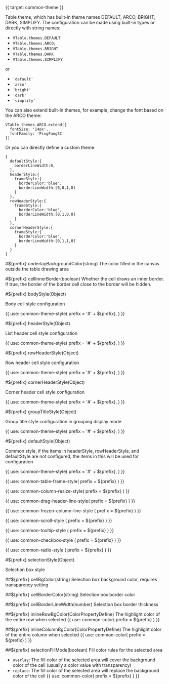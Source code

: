 {{ target: common-theme }}

Table theme, which has built-in theme names DEFAULT, ARCO, BRIGHT, DARK, SIMPLIFY. The configuration can be made using built-in types or directly with string names:

- `VTable.themes.DEFAULT`
- `VTable.themes.ARCO;`
- `VTable.themes.BRIGHT`
- `VTable.themes.DARK`
- `VTable.themes.SIMPLIFY`

or

- `'default'`
- `'arco'`
- `'bright'`
- `'dark'`
- `'simplify'`

You can also extend built-in themes, for example, change the font based on the ARCO theme:

```
VTable.themes.ARCO.extend({
  fontSize: '14px',
  fontFamily: 'PingFangSC'
})
```

Or you can directly define a custom theme:

```
{
  defaultStyle:{
    borderLineWidth:0,
  },
  headerStyle:{
    frameStyle:{
      borderColor:'blue',
      borderLineWidth:[0,0,1,0]
    }
  },
  rowHeaderStyle:{
    frameStyle:{
      borderColor:'blue',
      borderLineWidth:[0,1,0,0]
    }
  },
  cornerHeaderStyle:{
    frameStyle:{
      borderColor:'blue',
      borderLineWidth:[0,1,1,0]
    }
  }
}
```

#${prefix} underlayBackgroundColor(string)
The color filled in the canvas outside the table drawing area

#${prefix} cellInnerBorder(boolean)
Whether the cell draws an inner border. If true, the border of the border cell close to the border will be hidden.

#${prefix} bodyStyle(Object)

Body cell style configuration

{{ use: common-theme-style(
  prefix = '#' + ${prefix},
) }}

#${prefix} headerStyle(Object)

List header cell style configuration

{{ use: common-theme-style(
  prefix = '#' + ${prefix},
) }}

#${prefix} rowHeaderStyle(Object)

Row header cell style configuration

{{ use: common-theme-style(
  prefix = '#' + ${prefix},
) }}

#${prefix} cornerHeaderStyle(Object)

Corner header cell style configuration

{{ use: common-theme-style(
  prefix = '#' + ${prefix},
) }}

#${prefix} groupTitleStyle(Object)

Group title style configuration in grouping display mode

{{ use: common-theme-style(
  prefix = '#' + ${prefix},
) }}

#${prefix} defaultStyle(Object)

Common style, if the items in headerStyle, rowHeaderStyle, and defaultStyle are not configured, the items in this will be used for configuration

{{ use: common-theme-style(
  prefix = '#' + ${prefix},
) }}

{{ use: common-table-frame-style(
  prefix = ${prefix}
  ) }}

{{ use: common-column-resize-style(
  prefix = ${prefix}
  ) }}

{{ use: common-drag-header-line-style(
  prefix = ${prefix}
  ) }}

{{ use: common-frozen-column-line-style (
  prefix = ${prefix}
  ) }}

{{ use: common-scroll-style (
  prefix = ${prefix}
  ) }}

{{ use: common-tooltip-style (
  prefix = ${prefix}
  ) }}

{{ use: common-checkbox-style (
  prefix = ${prefix}
  ) }}

{{ use: common-radio-style (
  prefix = ${prefix}
  ) }}

#${prefix} selectionStyle(Object)

Selection box style

##${prefix} cellBgColor(string)
Selection box background color, requires transparency setting

##${prefix} cellBorderColor(string)
Selection box border color

##${prefix} cellBorderLineWidth(number)
Selection box border thickness

##${prefix} inlineRowBgColor(ColorPropertyDefine)
The highlight color of the entire row when selected
{{ use: common-color(
prefix = ${prefix}
) }}

##${prefix} inlineColumnBgColor(ColorPropertyDefine)
The highlight color of the entire column when selected
{{ use: common-color(
prefix = ${prefix}
) }}

##${prefix} selectionFillMode(boolean)
Fill color rules for the selected area
- `overlay`: The fill color of the selected area will cover the background color of the cell (usually a color value with transparency)
- `replace`: The fill color of the selected area will replace the background color of the cell
{{ use: common-color(
  prefix = ${prefix}
  ) }}